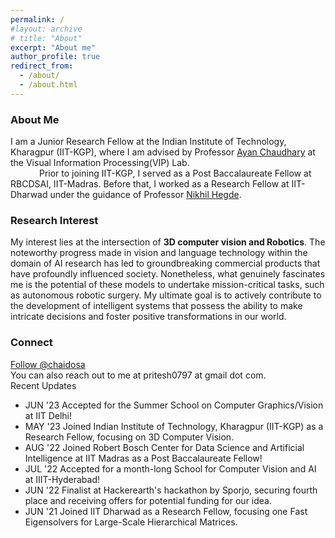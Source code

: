 ```yaml
---
permalink: /
#layout: archive
# title: "About"
excerpt: "About me"
author_profile: true
redirect_from:
  - /about/
  - /about.html
---
```

<h3>About Me</h3>

<span class="small_font">I am a Junior Research Fellow at the Indian Institute of Technology, Kharagpur (IIT-KGP), where I am advised by Professor <a target="_blank" href="https://cse.iitkgp.ac.in/~ayanc/">Ayan Chaudhary</a> at the Visual Information Processing(VIP) Lab.
<br>&emsp;&emsp;&emsp;
Prior to joining IIT-KGP, I served as a Post Baccalaureate Fellow at RBCDSAI, IIT-Madras. Before that, I worked as a Research Fellow at IIT-Dharwad under the guidance of Professor <a target="_blank" href="https://hegden.github.io/">Nikhil Hegde</a>.
</span>
<h3>Research Interest</h3>

<span class="small_font">My interest lies at the intersection of <b>3D computer vision and Robotics</b>. The noteworthy progress made in vision and language technology within the domain of AI research has led to groundbreaking commercial products that have profoundly influenced society. Nonetheless, what genuinely fascinates me is the potential of these models to undertake mission-critical tasks, such as autonomous robotic surgery. My ultimate goal is to actively contribute to the development of intelligent systems that possess the ability to make intricate decisions and foster positive transformations in our world.</span>

<h3>Connect</h3>
<a href="https://twitter.com/chaidosa?ref_src=twsrc%5Etfw" class="twitter-follow-button" data-show-count="false">Follow @chaidosa</a><script async src="https://platform.twitter.com/widgets.js" charset="utf-8"></script><br>
You can also reach out to me at pritesh0797 at gmail dot com. 

<div class="recent_updates">Recent Updates</div>

<ul class="updates">
	<li><span class="updates-month">JUN '23</span> <span class="updates-content">Accepted for the Summer School on Computer Graphics/Vision at IIT Delhi!</span></li>
	<li><span class="updates-month">MAY '23</span> <span class="updates-content">Joined Indian Institute of Technology, Kharagpur (IIT-KGP) as a Research Fellow, focusing on 3D Computer Vision.</span></li>
	<li><span class="updates-month">AUG '22</span> <span class="updates-content">Joined Robert Bosch Center for Data Science and Artificial Intelligence at IIT Madras as a Post Baccalaureate Fellow!</span></li>
	<li><span class="updates-month">JUL '22</span> <span class="updates-content">Accepted for a month-long School for Computer Vision and AI at IIIT-Hyderabad!</span></li>
	<li><span class="updates-month">JUN '22</span> <span class="updates-content">Finalist at Hackerearth's hackathon by Sporjo, securing fourth place and receiving offers for potential funding for our idea.</span></li>
  <li><span class="updates-month">JUN '21</span> <span class="updates-content">Joined IIT Dharwad as a Research Fellow, focusing one Fast Eigensolvers for Large-Scale Hierarchical Matrices.</span></li>
</ul>